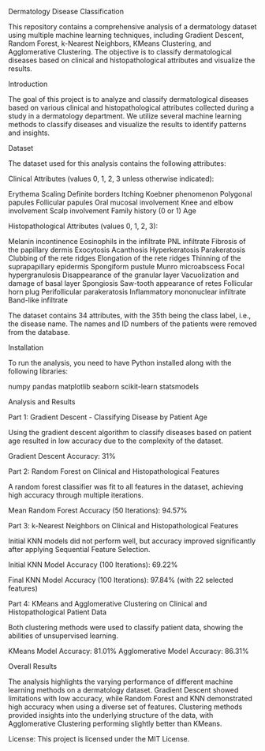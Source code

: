 Dermatology Disease Classification

This repository contains a comprehensive analysis of a dermatology dataset using multiple machine learning techniques, including Gradient Descent, Random Forest, k-Nearest Neighbors, KMeans Clustering, and Agglomerative Clustering. The objective is to classify dermatological diseases based on clinical and histopathological attributes and visualize the results.

Introduction

The goal of this project is to analyze and classify dermatological diseases based on various clinical and histopathological attributes collected during a study in a dermatology department. We utilize several machine learning methods to classify diseases and visualize the results to identify patterns and insights.

Dataset

The dataset used for this analysis contains the following attributes:

Clinical Attributes (values 0, 1, 2, 3 unless otherwise indicated):

Erythema
Scaling
Definite borders
Itching
Koebner phenomenon
Polygonal papules
Follicular papules
Oral mucosal involvement
Knee and elbow involvement
Scalp involvement
Family history (0 or 1)
Age

Histopathological Attributes (values 0, 1, 2, 3):

Melanin incontinence
Eosinophils in the infiltrate
PNL infiltrate
Fibrosis of the papillary dermis
Exocytosis
Acanthosis
Hyperkeratosis
Parakeratosis
Clubbing of the rete ridges
Elongation of the rete ridges
Thinning of the suprapapillary epidermis
Spongiform pustule
Munro microabscess
Focal hypergranulosis
Disappearance of the granular layer
Vacuolization and damage of basal layer
Spongiosis
Saw-tooth appearance of retes
Follicular horn plug
Perifollicular parakeratosis
Inflammatory mononuclear infiltrate
Band-like infiltrate

The dataset contains 34 attributes, with the 35th being the class label, i.e., the disease name. The names and ID numbers of the patients were removed from the database.

Installation

To run the analysis, you need to have Python installed along with the following libraries:

numpy
pandas
matplotlib
seaborn
scikit-learn
statsmodels

Analysis and Results

Part 1: Gradient Descent - Classifying Disease by Patient Age

Using the gradient descent algorithm to classify diseases based on patient age resulted in low accuracy due to the complexity of the dataset.

Gradient Descent Accuracy: 31%


Part 2: Random Forest on Clinical and Histopathological Features

A random forest classifier was fit to all features in the dataset, achieving high accuracy through multiple iterations.

Mean Random Forest Accuracy (50 Iterations): 94.57%


Part 3: k-Nearest Neighbors on Clinical and Histopathological Features

Initial KNN models did not perform well, but accuracy improved significantly after applying Sequential Feature Selection.

Initial KNN Model Accuracy (100 Iterations): 69.22%

Final KNN Model Accuracy (100 Iterations): 97.84% (with 22 selected features)

Part 4: KMeans and Agglomerative Clustering on Clinical and Histopathological Patient Data

Both clustering methods were used to classify patient data, showing the abilities of unsupervised learning.

KMeans Model Accuracy: 81.01%
Agglomerative Model Accuracy: 86.31%

Overall Results

The analysis highlights the varying performance of different machine learning methods on a dermatology dataset. Gradient Descent showed limitations with low accuracy, while Random Forest and KNN demonstrated high accuracy when using a diverse set of features. Clustering methods provided insights into the underlying structure of the data, with Agglomerative Clustering performing slightly better than KMeans.

License:
This project is licensed under the MIT License.
